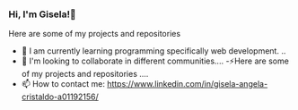 ### Hi, I'm Gisela!👋
Here are some of my projects and repositories 
- 🌱 I am currently learning programming specifically web development. ..
- 👯 I'm looking to collaborate in different communities....
-⚡Here are some of my projects and repositories ....
- 📫 How to contact me: https://www.linkedin.com/in/gisela-angela-cristaldo-a01192156/






